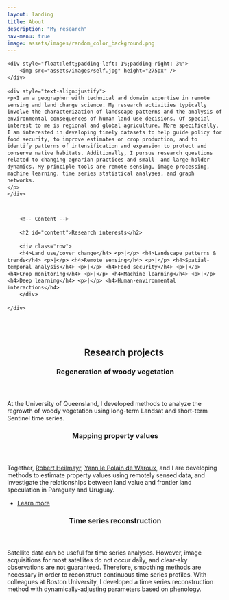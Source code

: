 ```yaml
---
layout: landing
title: About
description: "My research"
nav-menu: true
image: assets/images/random_color_background.png
---
```


<!-- Main -->
<div id="main" class="alt">
<section id="one">
	<div class="inner">

    <div style="float:left;padding-left: 1%;padding-right: 3%">
        <img src="assets/images/self.jpg" height="275px" />
    </div>
            
    <div style="text-align:justify">
    <p>I am a geographer with technical and domain expertise in remote sensing and land change science. My research activities typically involve the characterization of landscape patterns and the analysis of environmental consequences of human land use decisions. Of special interest to me is regional and global agriculture. More specifically, I am interested in developing timely datasets to help guide policy for food security, to improve estimates on crop production, and to identify patterns of intensification and expansion to protect and conserve native habitats. Additionally, I pursue research questions related to changing agrarian practices and small- and large-holder dynamics. My principle tools are remote sensing, image processing, machine learning, time series statistical analyses, and graph networks.
    </p>
    </div>

</div>

</section>
</div>

<div id="main" class="alt">

<!-- One -->
<section id="one">
	<div class="inner" style="padding-top:1em">

        <!-- Content -->

        <h2 id="content">Research interests</h2>
        
        <div class="row">
        <h4>Land use/cover change</h4> <p>|</p> <h4>Landscape patterns & trends</h4> <p>|</p> <h4>Remote sensing</h4> <p>|</p> <h4>Spatial-temporal analysis</h4> <p>|</p> <h4>Food security</h4> <p>|</p> <h4>Crop monitoring</h4> <p>|</p> <h4>Machine learning</h4> <p>|</p> <h4>Deep learning</h4> <p>|</p> <h4>Human-environmental interactions</h4>
        </div>
        
	</div>
	
</section>
</div>

<!-- Two -->
<section id="two" class="spotlights">
	<section>
        <div style="margin-left: 180px;padding-top: 40px">
            <h2>Research projects</h2>
        </div>
	</section>
	<section>		
		<!--<img src="assets/images/qld_regrowth.jpg" />-->
		<div class="content">
			<div class="inner">
				<header class="major">
					<h3>Regeneration of woody vegetation</h3>
				</header>
				<p>At the University of Queensland, I developed methods to analyze the regrowth of woody vegetation using long-term Landsat and short-term Sentinel time series.</p>
			</div>
		</div>
	</section>
	<section>
		<!--<img src="assets/images/pry_crop_species_ink.png" />-->
		<div class="content">
			<div class="inner">
				<header class="major">
					<h3>Mapping property values</h3>
				</header>
				<p>Together, <a href="https://bren.ucsb.edu/people/robert-heilmayr">Robert Heilmayr</a>, <a href="https://www.mcgill.ca/geography/people-0/yann-le-polain-de-waroux">Yann le Polain de Waroux</a>, and I are developing methods to estimate property values using remotely sensed data, and investigate the relationships between land value and frontier land speculation in Paraguay and Uruguay.</p>
				<ul class="actions">
					<li><a href="https://lcluc.umd.edu/projects/mapping-property-values-understand-land-use-change-south-america" class="button">Learn more</a></li>
				</ul>
			</div>
		</div>
	</section>
	<section>
		<!--<img src="assets/images/series_multi_crop_pres.png" />-->
		<div class="content">
			<div class="inner">
				<header class="major">
					<h3>Time series reconstruction</h3>
				</header>
				<p>Satellite data can be useful for time series analyses. However, image acquisitions for most satellites do not occur daily, and clear-sky observations are not guaranteed. Therefore, smoothing methods are necessary in order to reconstruct continuous time series profiles. With colleagues at Boston University, I developed a time series reconstruction method with dynamically-adjusting parameters based on phenology. </p>
			</div>
		</div>
	</section>
</section>
